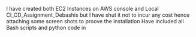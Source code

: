 I have created both EC2 Instances on AWS console and Local CI_CD_Assignment_Debashis but I have shut it not to incur any cost  hence attaching some screen shots to proove the installation
Have included all Bash scripts and python code in 
